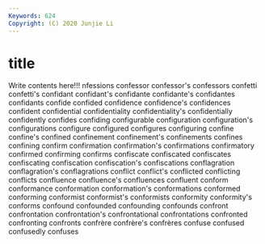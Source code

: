 ```yaml
---
Keywords: 624
Copyright: (C) 2020 Junjie Li
---
```


# title

Write contents here!!!
nfessions 
confessor 
confessor's 
confessors 
confetti 
confetti's
confidant 
confidant's 
confidante 
confidante's 
confidantes 
confidants 
confide 
confided 
confidence 
confidence's
confidences 
confident 
confidential 
confidentiality 
confidentiality's 
confidentially 
confidently 
confides 
confiding 
configurable
configuration 
configuration's 
configurations 
configure 
configured 
configures 
configuring 
confine 
confine's 
confined
confinement 
confinement's 
confinements 
confines 
confining 
confirm 
confirmation 
confirmation's 
confirmations 
confirmatory
confirmed 
confirming 
confirms 
confiscate 
confiscated 
confiscates 
confiscating 
confiscation 
confiscation's 
confiscations
conflagration 
conflagration's 
conflagrations 
conflict 
conflict's 
conflicted 
conflicting 
conflicts 
confluence 
confluence's
confluences 
confluent 
conform 
conformance 
conformation 
conformation's 
conformations 
conformed 
conforming 
conformist
conformist's 
conformists 
conformity 
conformity's 
conforms 
confound 
confounded 
confounding 
confounds 
confront
confrontation 
confrontation's 
confrontational 
confrontations 
confronted 
confronting 
confronts 
confrère 
confrère's 
confrères
confuse 
confused 
confusedly 
confuses 
